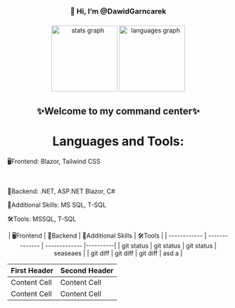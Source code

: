 <h3 align="center">👋 Hi, I’m @DawidGarncarek</h3>

###

<div align="center">
  <img src="https://github-readme-stats.vercel.app/api?username=DawidGarncarek&hide_title=false&hide_rank=false&show_icons=true&include_all_commits=true&count_private=true&disable_animations=false&theme=dracula&locale=en&hide_border=false" height="150" alt="stats graph"  />
  <img src="https://github-readme-stats.vercel.app/api/top-langs?username=DawidGarncarek&locale=en&hide_title=false&layout=compact&card_width=320&langs_count=5&theme=dracula&hide_border=false" height="150" alt="languages graph"  />
</div>

###

<h2 align="center">✨Welcome to my command center✨</h2>

###

<h1 align="center">Languages and Tools:</h1>

<div align="center">
  <p align="left"> 🖥Frontend: Blazor, Tailwind CSS‎ </p> ‎ ‎
  <p align="left"> 🧱Backend: .NET, ASP.NET Blazor, C#‎ ‎ </p>
  <p align="left"> 💾Additional Skills: MS SQL, T-SQL</p>
  <p align="left"> 🛠Tools: MSSQL, T-SQL</p>
|  🖥Frontend  |   🧱Backend    | 💾Additional Skills | 🛠Tools |
| ------------ | -------------- | ------------- |----------|
| git status   | git status     | git status    | seaseaes |
| git diff     | git diff       | git diff      | asd a |
</div>

| First Header  | Second Header |
| ------------- | ------------- |
| Content Cell  | Content Cell  |
| Content Cell  | Content Cell  |

###

